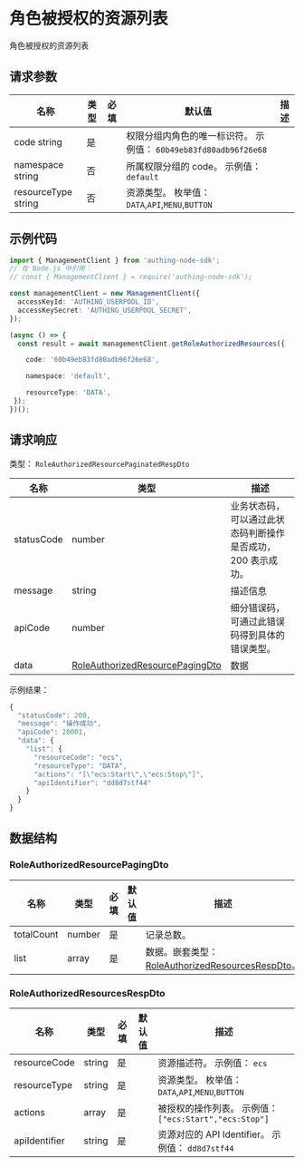 # 角色被授权的资源列表

<!--
  警告⚠️：
  不要直接修改该文档，
  https://github.com/Authing/authing-docs-factory
  使用该项目进行生成
-->

角色被授权的资源列表

## 请求参数

| 名称 | 类型 | 必填 | 默认值 | 描述 |
| ---- | ---- | ---- | ---- | ---- |
| code  string  | 是 |  | 权限分组内角色的唯一标识符。 示例值： `60b49eb83fd80adb96f26e68` |
| namespace  string  | 否 |  | 所属权限分组的 code。 示例值： `default` |
| resourceType  string  | 否 |  | 资源类型。 枚举值：`DATA`,`API`,`MENU`,`BUTTON` |


## 示例代码

```ts
import { ManagementClient } from 'authing-node-sdk';
// 在 Node.js 中引用：
// const { ManagementClient } = require('authing-node-sdk');

const managementClient = new ManagementClient({
  accessKeyId: 'AUTHING_USERPOOL_ID',
  accessKeySecret: 'AUTHING_USERPOOL_SECRET',
});

(async () => {
  const result = await managementClient.getRoleAuthorizedResources({

    code: '60b49eb83fd80adb96f26e68',

    namespace: 'default',

    resourceType: 'DATA',
 });
})();
```



## 请求响应

类型： `RoleAuthorizedResourcePaginatedRespDto`

| 名称 | 类型 | 描述 |
| ---- | ---- | ---- |
| statusCode | number | 业务状态码，可以通过此状态码判断操作是否成功，200 表示成功。 |
| message | string | 描述信息 |
| apiCode | number | 细分错误码，可通过此错误码得到具体的错误类型。 |
| data | <a href="#RoleAuthorizedResourcePagingDto">RoleAuthorizedResourcePagingDto</a> | 数据 |



示例结果：

```js
{
  "statusCode": 200,
  "message": "操作成功",
  "apiCode": 20001,
  "data": {
    "list": {
      "resourceCode": "ecs",
      "resourceType": "DATA",
      "actions": "[\"ecs:Start\",\"ecs:Stop\"]",
      "apiIdentifier": "dd8d7stf44"
    }
  }
}
```

## 数据结构


### <a id="RoleAuthorizedResourcePagingDto"></a> RoleAuthorizedResourcePagingDto

| 名称 | 类型 | 必填 |默认值| 描述 |
| ---- |  ---- | ---- | --- | ---- |
| totalCount | number | 是 |  | 记录总数。   |
| list | array | 是 |  | 数据。嵌套类型：<a href="#RoleAuthorizedResourcesRespDto">RoleAuthorizedResourcesRespDto</a>。   |


### <a id="RoleAuthorizedResourcesRespDto"></a> RoleAuthorizedResourcesRespDto

| 名称 | 类型 | 必填 |默认值| 描述 |
| ---- |  ---- | ---- | --- | ---- |
| resourceCode | string | 是 |  | 资源描述符。 示例值： `ecs`  |
| resourceType | string | 是 |  | 资源类型。 枚举值：`DATA`,`API`,`MENU`,`BUTTON`  |
| actions | array | 是 |  | 被授权的操作列表。 示例值： `["ecs:Start","ecs:Stop"]`  |
| apiIdentifier | string | 是 |  | 资源对应的 API Identifier。 示例值： `dd8d7stf44`  |


